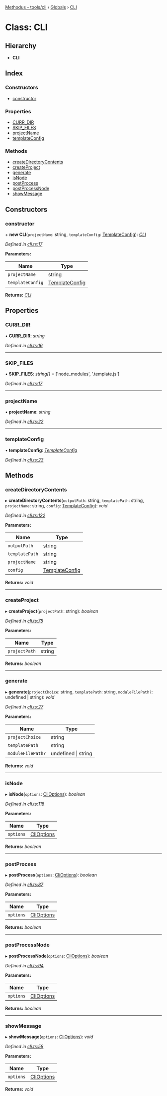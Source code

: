 [Methodus - tools/cli](../README.md) › [Globals](/modules/tools/cli/globals.md) › [CLI](/modules/tools/cli/cli.md)

# Class: CLI

## Hierarchy

* **CLI**

## Index

### Constructors

* [constructor](#constructor)

### Properties

* [CURR_DIR](#curr_dir)
* [SKIP_FILES](#skip_files)
* [projectName](#projectname)
* [templateConfig](#templateconfig)

### Methods

* [createDirectoryContents](#createdirectorycontents)
* [createProject](#createproject)
* [generate](#generate)
* [isNode](#isnode)
* [postProcess](#postprocess)
* [postProcessNode](#postprocessnode)
* [showMessage](#showmessage)

## Constructors

###  constructor

\+ **new CLI**(`projectName`: string, `templateConfig`: [TemplateConfig](../interfaces/templateconfig.md)): *[CLI](/modules/tools/cli/cli.md)*

*Defined in [cli.ts:17](#L17)*

**Parameters:**

Name | Type |
------ | ------ |
`projectName` | string |
`templateConfig` | [TemplateConfig](../interfaces/templateconfig.md) |

**Returns:** *[CLI](/modules/tools/cli/cli.md)*

## Properties

###  CURR_DIR

• **CURR_DIR**: *string*

*Defined in [cli.ts:16](#L16)*

___

###  SKIP_FILES

• **SKIP_FILES**: *string[]* = ['node_modules', '.template.js']

*Defined in [cli.ts:17](#L17)*

___

###  projectName

• **projectName**: *string*

*Defined in [cli.ts:22](#L22)*

___

###  templateConfig

• **templateConfig**: *[TemplateConfig](../interfaces/templateconfig.md)*

*Defined in [cli.ts:23](#L23)*

## Methods

###  createDirectoryContents

▸ **createDirectoryContents**(`outputPath`: string, `templatePath`: string, `projectName`: string, `config`: [TemplateConfig](../interfaces/templateconfig.md)): *void*

*Defined in [cli.ts:122](#L122)*

**Parameters:**

Name | Type |
------ | ------ |
`outputPath` | string |
`templatePath` | string |
`projectName` | string |
`config` | [TemplateConfig](../interfaces/templateconfig.md) |

**Returns:** *void*

___

###  createProject

▸ **createProject**(`projectPath`: string): *boolean*

*Defined in [cli.ts:75](#L75)*

**Parameters:**

Name | Type |
------ | ------ |
`projectPath` | string |

**Returns:** *boolean*

___

###  generate

▸ **generate**(`projectChoice`: string, `templatePath`: string, `moduleFilePath?`: undefined | string): *void*

*Defined in [cli.ts:27](#L27)*

**Parameters:**

Name | Type |
------ | ------ |
`projectChoice` | string |
`templatePath` | string |
`moduleFilePath?` | undefined &#124; string |

**Returns:** *void*

___

###  isNode

▸ **isNode**(`options`: [CliOptions](../interfaces/clioptions.md)): *boolean*

*Defined in [cli.ts:118](#L118)*

**Parameters:**

Name | Type |
------ | ------ |
`options` | [CliOptions](../interfaces/clioptions.md) |

**Returns:** *boolean*

___

###  postProcess

▸ **postProcess**(`options`: [CliOptions](../interfaces/clioptions.md)): *boolean*

*Defined in [cli.ts:87](#L87)*

**Parameters:**

Name | Type |
------ | ------ |
`options` | [CliOptions](../interfaces/clioptions.md) |

**Returns:** *boolean*

___

###  postProcessNode

▸ **postProcessNode**(`options`: [CliOptions](../interfaces/clioptions.md)): *boolean*

*Defined in [cli.ts:94](#L94)*

**Parameters:**

Name | Type |
------ | ------ |
`options` | [CliOptions](../interfaces/clioptions.md) |

**Returns:** *boolean*

___

###  showMessage

▸ **showMessage**(`options`: [CliOptions](../interfaces/clioptions.md)): *void*

*Defined in [cli.ts:58](#L58)*

**Parameters:**

Name | Type |
------ | ------ |
`options` | [CliOptions](../interfaces/clioptions.md) |

**Returns:** *void*
